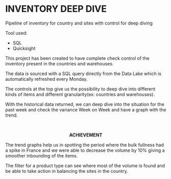 # INVENTORY DEEP DIVE
Pipeline of inventory for country and sites with control for deep diving
<p>Tool used:</p>
<ul>
    <li>SQL</li>
    <li>Quicksight</li>
</ul>
<p style="text-align: left;">This project has been created to have complete check control of the inventory present in the countries and warehouses.</p>
<p style="text-align: left;">The data is sourced with a SQL query directly from the Data Lake which is automatically refreshed every Monday.</p>
<p style="text-align: left;">The controls at the top give us the possibility to deep dive into different kinds of items and different granularity(ex: countries and warehouses).</p>
<p style="text-align: left;">With the historical data returned, we can deep dive into the situation for the past week and check the variance Week on Week and have a graph with the trend.</p>
<p style="text-align: left;"><br></p>
<p style="text-align: center;"><strong>ACHIEVEMENT</strong></p>
<p style="text-align: left;">The trend graphs help us in spotting the period where the bulk fullness had a spike in France and we were able to decrease the volume by 10% giving a smoother inbounding of the items.</p>
<p style="text-align: left;">The filter for a product type can see where most of the volume is found and be able to take action in balancing the sites in the country.</p>
